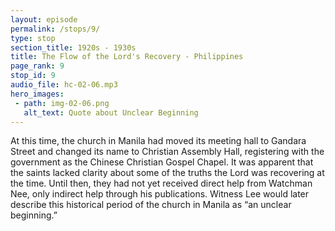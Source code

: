 ```yaml
---
layout: episode
permalink: /stops/9/
type: stop
section_title: 1920s - 1930s
title: The Flow of the Lord's Recovery - Philippines
page_rank: 9
stop_id: 9
audio_file: hc-02-06.mp3
hero_images:
 - path: img-02-06.png
   alt_text: Quote about Unclear Beginning
---
```


At this time, the church in Manila had moved its meeting hall to Gandara Street and changed its name to Christian Assembly Hall, registering with the government as the Chinese Christian Gospel Chapel. 
It was apparent that the saints lacked clarity about some of the truths the Lord was recovering at the time. Until then, they had not yet received direct help from Watchman Nee, only indirect help through his publications. Witness Lee would later describe this historical period of the church in Manila as “an unclear beginning.”
